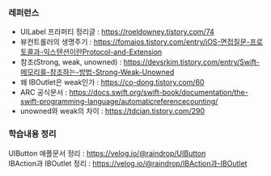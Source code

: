 ### **레퍼런스**
* UILabel 프라퍼티 정리글 : https://roeldowney.tistory.com/74   
* 뷰컨트롤러의 생명주기 : https://fomaios.tistory.com/entry/iOS-면접질문-프로토콜과-익스텐션이란Protocol-and-Extension  
* 참조(Strong, weak, unowned) : https://devsrkim.tistory.com/entry/Swift-메모리를-참조하는-방법-Strong-Weak-Unowned  
* 왜 IBOutlet은 weak인가 : https://co-dong.tistory.com/60  
* ARC 공식문서 : https://docs.swift.org/swift-book/documentation/the-swift-programming-language/automaticreferencecounting/  
* unowned와 weak의 차이 : https://tdcian.tistory.com/290  

### **학습내용 정리**
UIButton 애플문서 정리 : https://velog.io/@raindrop/UIButton  
IBAction과 IBOutlet 정리 : https://velog.io/@raindrop/IBAction과-IBOutlet  